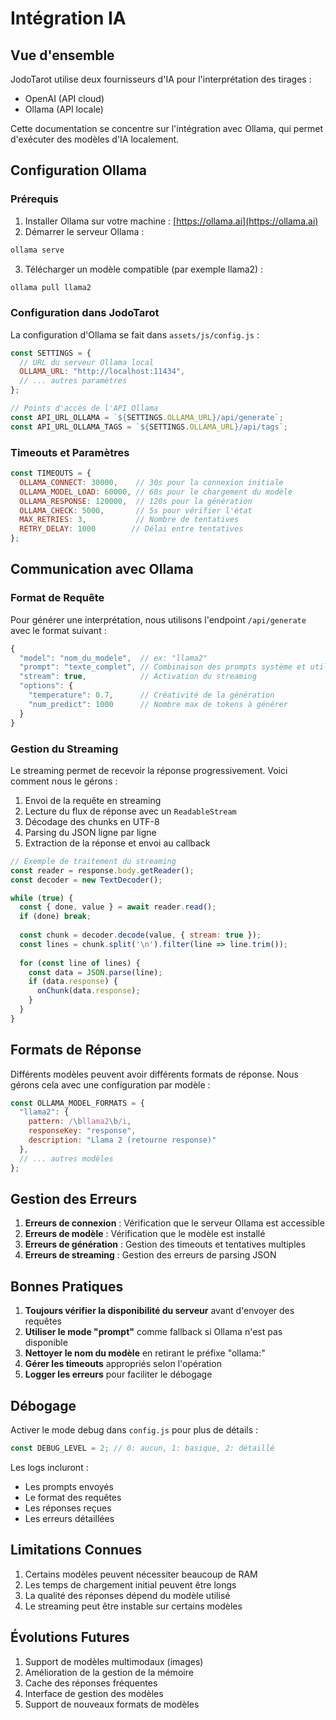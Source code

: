 # Intégration IA

## Vue d'ensemble

JodoTarot utilise deux fournisseurs d'IA pour l'interprétation des tirages :
- OpenAI (API cloud)
- Ollama (API locale)

Cette documentation se concentre sur l'intégration avec Ollama, qui permet d'exécuter des modèles d'IA localement.

## Configuration Ollama

### Prérequis

1. Installer Ollama sur votre machine : [https://ollama.ai](https://ollama.ai)
2. Démarrer le serveur Ollama :
```bash
ollama serve
```
3. Télécharger un modèle compatible (par exemple llama2) :
```bash
ollama pull llama2
```

### Configuration dans JodoTarot

La configuration d'Ollama se fait dans `assets/js/config.js` :

```javascript
const SETTINGS = {
  // URL du serveur Ollama local
  OLLAMA_URL: "http://localhost:11434",
  // ... autres paramètres
};

// Points d'accès de l'API Ollama
const API_URL_OLLAMA = `${SETTINGS.OLLAMA_URL}/api/generate`;
const API_URL_OLLAMA_TAGS = `${SETTINGS.OLLAMA_URL}/api/tags`;
```

### Timeouts et Paramètres

```javascript
const TIMEOUTS = {
  OLLAMA_CONNECT: 30000,    // 30s pour la connexion initiale
  OLLAMA_MODEL_LOAD: 60000, // 60s pour le chargement du modèle
  OLLAMA_RESPONSE: 120000,  // 120s pour la génération
  OLLAMA_CHECK: 5000,       // 5s pour vérifier l'état
  MAX_RETRIES: 3,           // Nombre de tentatives
  RETRY_DELAY: 1000        // Délai entre tentatives
};
```

## Communication avec Ollama

### Format de Requête

Pour générer une interprétation, nous utilisons l'endpoint `/api/generate` avec le format suivant :

```javascript
{
  "model": "nom_du_modele",  // ex: "llama2"
  "prompt": "texte_complet", // Combinaison des prompts système et utilisateur
  "stream": true,            // Activation du streaming
  "options": {
    "temperature": 0.7,      // Créativité de la génération
    "num_predict": 1000      // Nombre max de tokens à générer
  }
}
```

### Gestion du Streaming

Le streaming permet de recevoir la réponse progressivement. Voici comment nous le gérons :

1. Envoi de la requête en streaming
2. Lecture du flux de réponse avec un `ReadableStream`
3. Décodage des chunks en UTF-8
4. Parsing du JSON ligne par ligne
5. Extraction de la réponse et envoi au callback

```javascript
// Exemple de traitement du streaming
const reader = response.body.getReader();
const decoder = new TextDecoder();

while (true) {
  const { done, value } = await reader.read();
  if (done) break;
  
  const chunk = decoder.decode(value, { stream: true });
  const lines = chunk.split('\n').filter(line => line.trim());
  
  for (const line of lines) {
    const data = JSON.parse(line);
    if (data.response) {
      onChunk(data.response);
    }
  }
}
```

## Formats de Réponse

Différents modèles peuvent avoir différents formats de réponse. Nous gérons cela avec une configuration par modèle :

```javascript
const OLLAMA_MODEL_FORMATS = {
  "llama2": {
    pattern: /\bllama2\b/i,
    responseKey: "response",
    description: "Llama 2 (retourne response)"
  },
  // ... autres modèles
};
```

## Gestion des Erreurs

1. **Erreurs de connexion** : Vérification que le serveur Ollama est accessible
2. **Erreurs de modèle** : Vérification que le modèle est installé
3. **Erreurs de génération** : Gestion des timeouts et tentatives multiples
4. **Erreurs de streaming** : Gestion des erreurs de parsing JSON

## Bonnes Pratiques

1. **Toujours vérifier la disponibilité du serveur** avant d'envoyer des requêtes
2. **Utiliser le mode "prompt"** comme fallback si Ollama n'est pas disponible
3. **Nettoyer le nom du modèle** en retirant le préfixe "ollama:"
4. **Gérer les timeouts** appropriés selon l'opération
5. **Logger les erreurs** pour faciliter le débogage

## Débogage

Activer le mode debug dans `config.js` pour plus de détails :

```javascript
const DEBUG_LEVEL = 2; // 0: aucun, 1: basique, 2: détaillé
```

Les logs incluront :
- Les prompts envoyés
- Le format des requêtes
- Les réponses reçues
- Les erreurs détaillées

## Limitations Connues

1. Certains modèles peuvent nécessiter beaucoup de RAM
2. Les temps de chargement initial peuvent être longs
3. La qualité des réponses dépend du modèle utilisé
4. Le streaming peut être instable sur certains modèles

## Évolutions Futures

1. Support de modèles multimodaux (images)
2. Amélioration de la gestion de la mémoire
3. Cache des réponses fréquentes
4. Interface de gestion des modèles
5. Support de nouveaux formats de modèles 